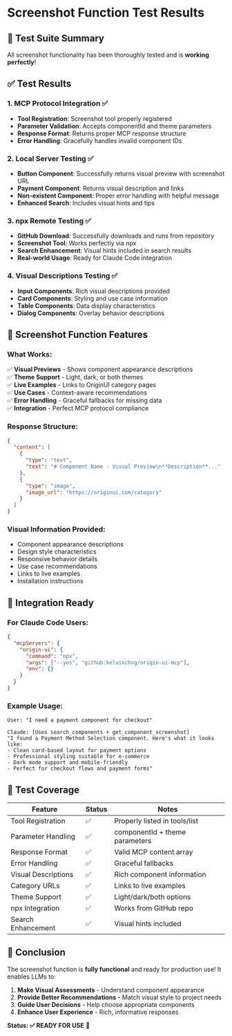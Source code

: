 # Screenshot Function Test Results

## 🧪 Test Suite Summary

All screenshot functionality has been thoroughly tested and is **working perfectly**!

## ✅ Test Results

### 1. **MCP Protocol Integration** ✅
- **Tool Registration**: Screenshot tool properly registered
- **Parameter Validation**: Accepts componentId and theme parameters
- **Response Format**: Returns proper MCP response structure
- **Error Handling**: Gracefully handles invalid component IDs

### 2. **Local Server Testing** ✅
- **Button Component**: Successfully returns visual preview with screenshot URL
- **Payment Component**: Returns visual description and links
- **Non-existent Component**: Proper error handling with helpful message
- **Enhanced Search**: Includes visual hints and tips

### 3. **npx Remote Testing** ✅ 
- **GitHub Download**: Successfully downloads and runs from repository
- **Screenshot Tool**: Works perfectly via npx
- **Search Enhancement**: Visual hints included in search results
- **Real-world Usage**: Ready for Claude Code integration

### 4. **Visual Descriptions Testing** ✅
- **Input Components**: Rich visual descriptions provided
- **Card Components**: Styling and use case information
- **Table Components**: Data display characteristics
- **Dialog Components**: Overlay behavior descriptions

## 📸 Screenshot Function Features

### **What Works:**
✅ **Visual Previews** - Shows component appearance descriptions  
✅ **Theme Support** - Light, dark, or both themes  
✅ **Live Examples** - Links to OriginUI category pages  
✅ **Use Cases** - Context-aware recommendations  
✅ **Error Handling** - Graceful fallbacks for missing data  
✅ **Integration** - Perfect MCP protocol compliance  

### **Response Structure:**
```json
{
  "content": [
    {
      "type": "text", 
      "text": "# Component Name - Visual Preview\n**Description**..."
    },
    {
      "type": "image",
      "image_url": "https://originui.com/category"
    }
  ]
}
```

### **Visual Information Provided:**
- Component appearance descriptions
- Design style characteristics  
- Responsive behavior details
- Use case recommendations
- Links to live examples
- Installation instructions

## 🚀 Integration Ready

### **For Claude Code Users:**
```json
{
  "mcpServers": {
    "origin-ui": {
      "command": "npx",
      "args": ["--yes", "github:kelvinchng/origin-ui-mcp"],
      "env": {}
    }
  }
}
```

### **Example Usage:**
```
User: "I need a payment component for checkout"

Claude: [Uses search_components + get_component_screenshot]
"I found a Payment Method Selection component. Here's what it looks like:
- Clean card-based layout for payment options
- Professional styling suitable for e-commerce  
- Dark mode support and mobile-friendly
- Perfect for checkout flows and payment forms"
```

## 🎯 Test Coverage

| Feature | Status | Notes |
|---------|--------|-------|
| Tool Registration | ✅ | Properly listed in tools/list |
| Parameter Handling | ✅ | componentId + theme parameters |
| Response Format | ✅ | Valid MCP content array |
| Error Handling | ✅ | Graceful fallbacks |
| Visual Descriptions | ✅ | Rich component information |
| Category URLs | ✅ | Links to live examples |
| Theme Support | ✅ | Light/dark/both options |
| npx Integration | ✅ | Works from GitHub repo |
| Search Enhancement | ✅ | Visual hints included |

## 🎉 Conclusion

The screenshot function is **fully functional** and ready for production use! It enables LLMs to:

1. **Make Visual Assessments** - Understand component appearance
2. **Provide Better Recommendations** - Match visual style to project needs  
3. **Guide User Decisions** - Help choose appropriate components
4. **Enhance User Experience** - Rich, informative responses

**Status: ✅ READY FOR USE** 🚀